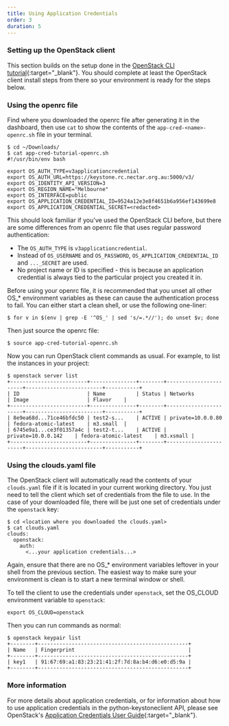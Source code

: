 ```yaml
---
title: Using Application Credentials
order: 3
duration: 5
---
```


### Setting up the OpenStack client

This section builds on the setup done in the [OpenStack CLI tutorial]({{site.baseurl}}/openstack-cli/){:target="_blank"}.
You should complete at least the OpenStack client install steps from there so your
environment is ready for the steps below.

### Using the openrc file

Find where you downloaded the openrc file after generating it in the dashboard,
then use `cat` to show the contents of the `app-cred-<name>-openrc.sh` file in
your terminal.

```
$ cd ~/Downloads/
$ cat app-cred-tutorial-openrc.sh
#!/usr/bin/env bash

export OS_AUTH_TYPE=v3applicationcredential
export OS_AUTH_URL=https://keystone.rc.nectar.org.au:5000/v3/
export OS_IDENTITY_API_VERSION=3
export OS_REGION_NAME="Melbourne"
export OS_INTERFACE=public
export OS_APPLICATION_CREDENTIAL_ID=9524a12e3e8f4651b6a956ef143699e8
export OS_APPLICATION_CREDENTIAL_SECRET=<redacted>
```

This should look familiar if you've used the OpenStack CLI before, but there are
some differences from an openrc file that uses regular password authentication:

- The `OS_AUTH_TYPE` is `v3applicationcredential`.
- Instead of `OS_USERNAME` and `OS_PASSWORD`, `OS_APPLICATION_CREDENTIAL_ID` and `..._SECRET` are used.
- No project name or ID is specified - this is because an application credential is always tied to
  the particular project you created it in.

Before using your openrc file, it is recommended that you unset all other OS_* environment variables as these
can cause the authentication process to fail. You can either start a clean shell, or use the following one-liner:

```
$ for v in $(env | grep -E '^OS_' | sed 's/=.*//'); do unset $v; done
```

Then just source the openrc file:

```
$ source app-cred-tutorial-openrc.sh
```

Now you can run OpenStack client commands as usual. For example, to list the instances in your project:

```
$ openstack server list
+-------------------------+---------------+--------+-----------------------+-------------------------+-----------+
| ID                      | Name          | Status | Networks              | Image                   | Flavor    |
+-------------------------+---------------+--------+-----------------------+-------------------------+-----------+
| 8e9ea68d...71ce46bfdc50 | test2-s...    | ACTIVE | private=10.0.0.80     | fedora-atomic-latest    | m3.small  |
| 6745e9a1...ce3f01357a4c | test2-t...    | ACTIVE | private=10.0.0.142    | fedora-atomic-latest    | m3.xsmall |
+-------------------------+---------------+--------+-----------------------+-------------------------+-----------+
```


### Using the clouds.yaml file

The OpenStack client will automatically read the contents of your `clouds.yaml` file if it is located in your current working directory. You just need to tell the client which set of credentials from the file to use. In the case of your downloaded file, there will be just one set of credentials under the `openstack` key:

```
$ cd <location where you downloaded the clouds.yaml>
$ cat clouds.yaml
clouds:
  openstack:
    auth:
      <...your application credentials...>
```

Again, ensure that there are no OS_* environment variables leftover in your shell from the previous section.
The easiest way to make sure your environment is clean is to start a new terminal window or shell.

To tell the client to use the credentials under `openstack`, set the OS_CLOUD environment variable to `openstack`:

```
export OS_CLOUD=openstack
```

Then you can run commands as normal:

```
$ openstack keypair list
+--------+-------------------------------------------------+
| Name   | Fingerprint                                     |
+--------+-------------------------------------------------+
| key1   | 91:67:69:a1:83:23:21:41:2f:7d:8a:b4:d6:e0:d5:9a |
+--------+-------------------------------------------------+
```


### More information

For more details about application credentials, or for information about how to use application credentials in the python-keystoneclient API, please see OpenStack's [Application Credentials User Guide](https://docs.openstack.org/keystone/train/user/application_credentials.html){:target="_blank"}.
